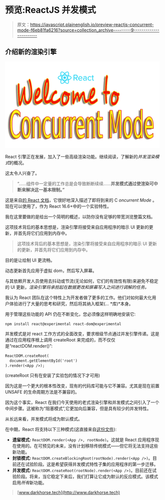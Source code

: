 # 预览:ReactJS 并发模式

> 原文：<https://javascript.plainenglish.io/preview-reactjs-concurrent-mode-f6eb81fa6216?source=collection_archive---------9----------------------->

## 介绍新的渲染引擎

![](img/94badc6b24fe56ae58d6e0116a140b42.png)

React 引擎正在发展，加入了一些高级渲染功能。继续阅读，了解新的*并发渲染模式*的概况。

这太令人兴奋了。

> “……组件中一定量的工作总是会导致断断续续……**并发模式通过使渲染可中断来解决这一基本限制。”**

这是来自[的 React 文档](https://reactjs.org/docs/concurrent-mode-intro.html)，它很好地深入描述了即将到来的 C *oncurrent Mode* 。现在可以使用了，作为 React 16.6+中的一个实验特性。

我在这里要做的是给出一个简明的概述，以防你没有足够的带宽浏览整篇文档。

这项技术背后的基本思想是，渲染引擎将接受来自应用程序的暗示 UI 更新的更新，并首先将它们应用到内存中。

> 这项技术背后的基本思想是，渲染引擎将接受来自应用程序的暗示 UI 更新的更新，并首先将它们应用到内存中。

目的是让绘制 UI 更流畅。

动态更新首先应用于虚拟 dom，然后写入屏幕。

与其依赖开发人员使用去抖动或节流(无论如何，它们的有效性有限)来避免不稳定的 UI 更新，*渲染引擎将承担起在数据更改和屏幕写入之间进行调解的任务。*

我认为 React 团队在这个特性上为开发者做了更多的工作。他们对如何最大化用户体验进行了大量的思考和研究，然后将其纳入框架(… *库)*本身。

用于管理这些功能的 API 仍在不断变化，您必须像这样明确地安装它:

```
npm install react@experimental react-dom@experimental
```

并发模式是对 react 工作方式的全面改变，要求根级节点通过并发引擎传递。这是通过在应用程序根上调用 createRoot 来完成的，而不仅仅是“reactDOM.render()”:

```
ReactDOM.createRoot(
  document.getElementById('root')
).render(<App />);
```

(createRoot 只有在安装了实验包的情况下才可用)

因为这是一个更大的根本性改变，现有的代码库可能与它不兼容。尤其是现在前置 UNSAFE 的生命周期方法是不兼容的。

因为这个事实，React 在我们今天使用的老式渲染引擎和并发模式之间引入了一个中间步骤。这被称为“阻塞模式”,它更加向后兼容，但是具有较少的并发特性。

从长远来看，并发模式将成为默认模式。

在中期，React 将支持以下三种模式(这直接来自[这份文件](https://reactjs.org/docs/concurrent-mode-adoption.html)):

*   **遗留模式:** `ReactDOM.render(<App />, rootNode)`。这就是 React 应用程序现在使用的。在可预见的未来，没有计划移除传统模式——但它将无法支持这些新功能。
*   **封锁模式:** `ReactDOM.createBlockingRoot(rootNode).render(<App />)`。目前还在试验阶段。这是希望获得并发模式特性子集的应用程序的第一步迁移。
*   **并发模式:** `ReactDOM.createRoot(rootNode).render(<App />)`。目前还在试验阶段。将来，当它稳定下来后，我们打算让它成为默认的反应模式。该模式启用*所有*新功能。

> [www.darkhorse.tech](http://www.darkhorse.tech)